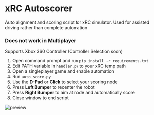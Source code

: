 # xRC Autoscorer
Auto alignment and scoring script for xRC simulator. Used for assisted driving rather than complete automation

### Does not work in Multiplayer

Supports Xbox 360 Controller (Controller Selection soon)

1. Open command prompt and run `pip install -r requirements.txt`
2. Edit PATH variable in `handler.py` to your xRC temp path
3. Open a singleplayer game and enable automation
4. Run `auto_score.py`
5. Use the **D-Pad** or **Click** to select your scoring node
6. Press **Left Bumper** to recenter the robot
7. Press **Right Bumper** to aim at node and automatically score
8. Close window to end script

![preview](https://github.com/denyahnov/xrc-autoscore/assets/60083582/a08da397-5fa5-4906-a23f-68507e4a01ba)
